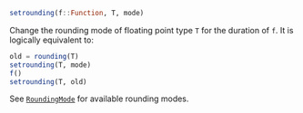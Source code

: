 ```julia
setrounding(f::Function, T, mode)
```

Change the rounding mode of floating point type `T` for the duration of `f`. It is logically equivalent to:

```julia
old = rounding(T)
setrounding(T, mode)
f()
setrounding(T, old)
```

See [`RoundingMode`](@ref) for available rounding modes.
